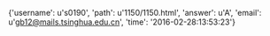 {'username': u's0190', 'path': u'1150/1150.html', 'answer': u'A', 'email': u'gb12@mails.tsinghua.edu.cn', 'time': '2016-02-28:13:53:23'}